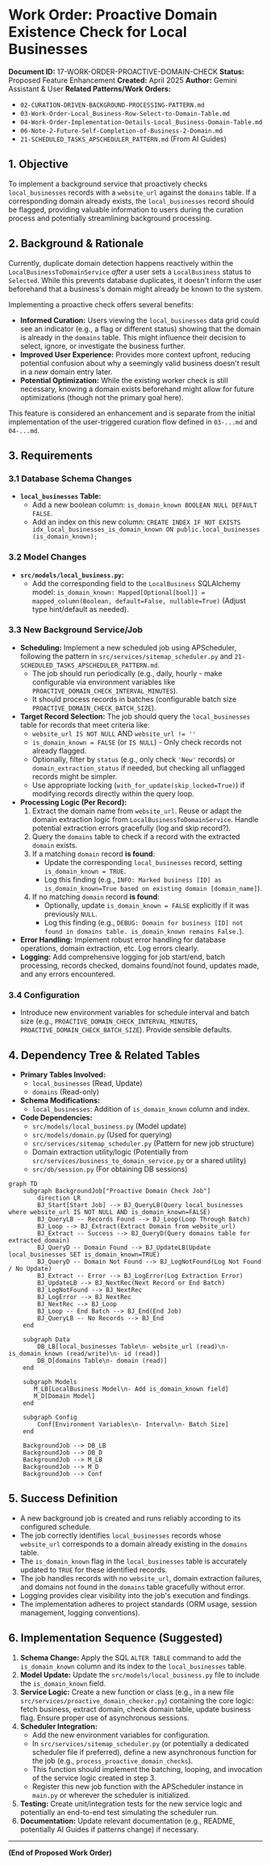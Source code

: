 # Work Order: Proactive Domain Existence Check for Local Businesses

**Document ID:** 17-WORK-ORDER-PROACTIVE-DOMAIN-CHECK
**Status:** Proposed Feature Enhancement
**Created:** April 2025
**Author:** Gemini Assistant & User
**Related Patterns/Work Orders:**

- `02-CURATION-DRIVEN-BACKGROUND-PROCESSING-PATTERN.md`
- `03-Work-Order-Local_Business-Row-Select-to-Domain-Table.md`
- `04-Work-Order-Implementation-Details-Local_Business-Domain-Table.md`
- `06-Note-2-Future-Self-Completion-of-Business-2-Domain.md`
- `21-SCHEDULED_TASKS_APSCHEDULER_PATTERN.md` (From AI Guides)

## 1. Objective

To implement a background service that proactively checks `local_businesses` records with a `website_url` against the `domains` table. If a corresponding domain already exists, the `local_businesses` record should be flagged, providing valuable information to users during the curation process and potentially streamlining background processing.

## 2. Background & Rationale

Currently, duplicate domain detection happens reactively within the `LocalBusinessToDomainService` _after_ a user sets a `LocalBusiness` status to `Selected`. While this prevents database duplicates, it doesn't inform the user beforehand that a business's domain might already be known to the system.

Implementing a proactive check offers several benefits:

- **Informed Curation:** Users viewing the `local_businesses` data grid could see an indicator (e.g., a flag or different status) showing that the domain is already in the `domains` table. This might influence their decision to select, ignore, or investigate the business further.
- **Improved User Experience:** Provides more context upfront, reducing potential confusion about why a seemingly valid business doesn't result in a _new_ domain entry later.
- **Potential Optimization:** While the existing worker check is still necessary, knowing a domain exists beforehand might allow for future optimizations (though not the primary goal here).

This feature is considered an enhancement and is separate from the initial implementation of the user-triggered curation flow defined in `03-...md` and `04-...md`.

## 3. Requirements

### 3.1 Database Schema Changes

- **`local_businesses` Table:**
  - Add a new boolean column: `is_domain_known BOOLEAN NULL DEFAULT FALSE`.
  - Add an index on this new column: `CREATE INDEX IF NOT EXISTS idx_local_businesses_is_domain_known ON public.local_businesses (is_domain_known);`

### 3.2 Model Changes

- **`src/models/local_business.py`:**
  - Add the corresponding field to the `LocalBusiness` SQLAlchemy model: `is_domain_known: Mapped[Optional[bool]] = mapped_column(Boolean, default=False, nullable=True)` (Adjust type hint/default as needed).

### 3.3 New Background Service/Job

- **Scheduling:** Implement a new scheduled job using APScheduler, following the pattern in `src/services/sitemap_scheduler.py` and `21-SCHEDULED_TASKS_APSCHEDULER_PATTERN.md`.
  - The job should run periodically (e.g., daily, hourly - make configurable via environment variables like `PROACTIVE_DOMAIN_CHECK_INTERVAL_MINUTES`).
  - It should process records in batches (configurable batch size `PROACTIVE_DOMAIN_CHECK_BATCH_SIZE`).
- **Target Record Selection:** The job should query the `local_businesses` table for records that meet criteria like:
  - `website_url IS NOT NULL` AND `website_url != ''`
  - `is_domain_known = FALSE` (or `IS NULL`) - Only check records not already flagged.
  - Optionally, filter by `status` (e.g., only check `'New'` records) or `domain_extraction_status` if needed, but checking all unflagged records might be simpler.
  - Use appropriate locking (`with_for_update(skip_locked=True)`) if modifying records directly within the query loop.
- **Processing Logic (Per Record):**
  1.  Extract the domain name from `website_url`. Reuse or adapt the domain extraction logic from `LocalBusinessToDomainService`. Handle potential extraction errors gracefully (log and skip record?).
  2.  Query the `domains` table to check if a record with the extracted `domain` exists.
  3.  If a matching `domain` record **is found**:
      - Update the corresponding `local_businesses` record, setting `is_domain_known = TRUE`.
      - Log this finding (e.g., `INFO: Marked business [ID] as is_domain_known=True based on existing domain [domain_name]`).
  4.  If no matching `domain` record **is found**:
      - Optionally, update `is_domain_known = FALSE` explicitly if it was previously `NULL`.
      - Log this finding (e.g., `DEBUG: Domain for business [ID] not found in domains table. is_domain_known remains False.`).
- **Error Handling:** Implement robust error handling for database operations, domain extraction, etc. Log errors clearly.
- **Logging:** Add comprehensive logging for job start/end, batch processing, records checked, domains found/not found, updates made, and any errors encountered.

### 3.4 Configuration

- Introduce new environment variables for schedule interval and batch size (e.g., `PROACTIVE_DOMAIN_CHECK_INTERVAL_MINUTES`, `PROACTIVE_DOMAIN_CHECK_BATCH_SIZE`). Provide sensible defaults.

## 4. Dependency Tree & Related Tables

- **Primary Tables Involved:**
  - `local_businesses` (Read, Update)
  - `domains` (Read-only)
- **Schema Modifications:**
  - `local_businesses`: Addition of `is_domain_known` column and index.
- **Code Dependencies:**
  - `src/models/local_business.py` (Model update)
  - `src/models/domain.py` (Used for querying)
  - `src/services/sitemap_scheduler.py` (Pattern for new job structure)
  - Domain extraction utility/logic (Potentially from `src/services/business_to_domain_service.py` or a shared utility)
  - `src/db/session.py` (For obtaining DB sessions)

```mermaid
graph TD
    subgraph BackgroundJob["Proactive Domain Check Job"]
        direction LR
        BJ_Start[Start Job] --> BJ_QueryLB(Query local_businesses where website_url IS NOT NULL AND is_domain_known=FALSE)
        BJ_QueryLB -- Records Found --> BJ_Loop(Loop Through Batch)
        BJ_Loop --> BJ_Extract(Extract Domain from website_url)
        BJ_Extract -- Success --> BJ_QueryD(Query domains table for extracted_domain)
        BJ_QueryD -- Domain Found --> BJ_UpdateLB(Update local_businesses SET is_domain_known=TRUE)
        BJ_QueryD -- Domain Not Found --> BJ_LogNotFound(Log Not Found / No Update)
        BJ_Extract -- Error --> BJ_LogError(Log Extraction Error)
        BJ_UpdateLB --> BJ_NextRec(Next Record or End Batch)
        BJ_LogNotFound --> BJ_NextRec
        BJ_LogError --> BJ_NextRec
        BJ_NextRec --> BJ_Loop
        BJ_Loop -- End Batch --> BJ_End(End Job)
        BJ_QueryLB -- No Records --> BJ_End
    end

    subgraph Data
        DB_LB[local_businesses Table\n- website_url (read)\n- is_domain_known (read/write)\n- id (read)]
        DB_D[domains Table\n- domain (read)]
    end

    subgraph Models
       M_LB[LocalBusiness Model\n- Add is_domain_known field]
       M_D[Domain Model]
    end

    subgraph Config
        Conf[Environment Variables\n- Interval\n- Batch Size]
    end

    BackgroundJob --> DB_LB
    BackgroundJob --> DB_D
    BackgroundJob --> M_LB
    BackgroundJob --> M_D
    BackgroundJob --> Conf
```

## 5. Success Definition

- A new background job is created and runs reliably according to its configured schedule.
- The job correctly identifies `local_businesses` records whose `website_url` corresponds to a domain already existing in the `domains` table.
- The `is_domain_known` flag in the `local_businesses` table is accurately updated to `TRUE` for these identified records.
- The job handles records with no `website_url`, domain extraction failures, and domains not found in the `domains` table gracefully without error.
- Logging provides clear visibility into the job's execution and findings.
- The implementation adheres to project standards (ORM usage, session management, logging conventions).

## 6. Implementation Sequence (Suggested)

1.  **Schema Change:** Apply the SQL `ALTER TABLE` command to add the `is_domain_known` column and its index to the `local_businesses` table.
2.  **Model Update:** Update the `src/models/local_business.py` file to include the `is_domain_known` field.
3.  **Service Logic:** Create a new function or class (e.g., in a new file `src/services/proactive_domain_checker.py`) containing the core logic: fetch business, extract domain, check domain table, update business flag. Ensure proper use of asynchronous sessions.
4.  **Scheduler Integration:**
    - Add the new environment variables for configuration.
    - In `src/services/sitemap_scheduler.py` (or potentially a dedicated scheduler file if preferred), define a new asynchronous function for the job (e.g., `process_proactive_domain_checks`).
    - This function should implement the batching, looping, and invocation of the service logic created in step 3.
    - Register this new job function with the APScheduler instance in `main.py` or wherever the scheduler is initialized.
5.  **Testing:** Create unit/integration tests for the new service logic and potentially an end-to-end test simulating the scheduler run.
6.  **Documentation:** Update relevant documentation (e.g., README, potentially AI Guides if patterns change) if necessary.

---

**(End of Proposed Work Order)**
